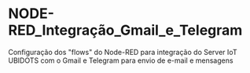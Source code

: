 # NODE-RED_Integração_Gmail_e_Telegram
Configuração dos "flows" do Node-RED para integração do Server IoT UBIDOTS com o Gmail e Telegram para envio de e-mail e mensagens
